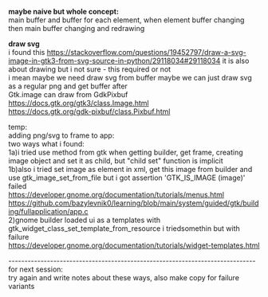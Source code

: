 <b>maybe naive but whole concept:</b><br>
main buffer and buffer for each element, when element buffer changing then main buffer changing and redrawing<br> 

<b>draw svg</b><br>
i found this https://stackoverflow.com/questions/19452797/draw-a-svg-image-in-gtk3-from-svg-source-in-python/29118034#29118034 it is also about drawing but i not sure - this required or not<br>
i mean maybe we need draw svg from buffer maybe we can just draw svg as a regular png and get buffer after<br>
Gtk.image can draw from GdkPixbuf<br>
https://docs.gtk.org/gtk3/class.Image.html<br>
https://docs.gtk.org/gdk-pixbuf/class.Pixbuf.html<br>


temp:<br>
adding png/svg to frame to app:<br>
two ways what i found:<br>
1a)i tried use method from gtk when getting builder, get frame, creating image object and set it as child, but "child set" function is implicit<br>
1b)also i tried set image as element in xml, get this image from builder and use gtk_image_set_from_file but i got assertion 'GTK_IS_IMAGE (image)' failed<br>
https://developer.gnome.org/documentation/tutorials/menus.html<br>
https://github.com/bazylevnik0/learning/blob/main/system/guided/gtk/building/fullapplication/app.c<br>
2)gnome builder loaded ui as a templates with gtk_widget_class_set_template_from_resource i triedsomethin but with failure<br>
https://developer.gnome.org/documentation/tutorials/widget-templates.html<br>

-----------------------------------------------------------------------------<br>
for next session:<br>
try again and write notes about these ways, also make copy for failure variants<br>


